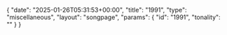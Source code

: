 {
    "date": "2025-01-26T05:31:53+00:00",
    "title": "1991",
    "type": "miscellaneous",
    "layout": "songpage",
    "params": {
        "id": "1991",
        "tonality": ""
    }
}